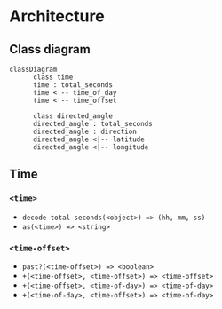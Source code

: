 # Architecture

## Class diagram

```mermaid
classDiagram
      class time
      time : total_seconds
      time <|-- time_of_day
      time <|-- time_offset

      class directed_angle
      directed_angle : total_seconds
      directed_angle : direction
      directed_angle <|-- latitude
      directed_angle <|-- longitude
```

## Time

### `<time>`

- `decode-total-seconds(<object>) => (hh, mm, ss)`
- `as(<time>) => <string>`

### `<time-offset>`

- `past?(<time-offset>) => <boolean>`
- `+(<time-offset>, <time-offset>) => <time-offset>`
- `+(<time-offset>, <time-of-day>) => <time-of-day>`
- `+(<time-of-day>, <time-offset>) => <time-of-day>`